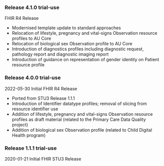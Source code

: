 ### Release 4.1.0 trial-use
FHIR R4 Release
* Modernised template update to standard approaches 
* Relocation of lifestyle, pregnancy and vital-signs Observation resource profiles to AU Core
* Relocation of biological sex Observation profile to AU Core
* Introduction of diagnostics profiles including diagnostic request, pathology report and diagnostic imaging report
* Introduction of guidance on representation of gender identity on Patient resource profile


### Release 4.0.0 trial-use
2022-05-30 Initial FHIR R4 Release 
* Ported from STU3 Release 1.1.1
* Introduction of Identifier datatype profiles; removal of slicing from resource identifier use
* Addition of lifestyle, pregnancy and vital-signs Observation resource profiles as draft material (related to the Primary Care Data Quality project)
* Addition of biological sex Observation profile (related to Child Digital Health program)


### Release 1.1.1 trial-use
2020-01-21 Initial FHIR STU3 Release










